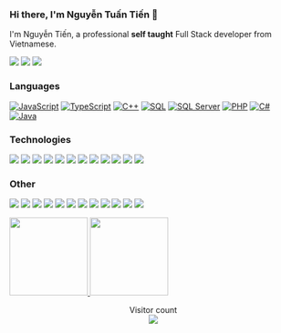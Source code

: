 ### Hi there, I'm Nguyễn Tuấn Tiến 👋

I'm Nguyễn Tiến, a professional **self taught** Full Stack developer from Vietnamese.

[![](https://img.shields.io/badge/-Discord-FFF?&logo=Discord)](https://discord.gg/f6SrSaREBr)
[![](https://img.shields.io/badge/-Telegram-FFF?&logo=Telegram)](https://t.me/tiens8z)
[![](https://img.shields.io/badge/-LinkedIn-blue?style=flat&logo=LinkedIn&logoColor=white)](https://www.linkedin.com/in/nguyentuantien413/)

### Languages

[![JavaScript](https://img.shields.io/badge/JavaScript-F7DF1E?style=for-the-badge&logo=javascript&logoColor=black)](https://developer.mozilla.org/en-US/docs/Web/JavaScript)
[![TypeScript](https://img.shields.io/badge/TypeScript-3178C6?style=for-the-badge&logo=typescript&logoColor=white)](https://www.typescriptlang.org/)
[![C++](https://img.shields.io/badge/C++-00599C?style=for-the-badge&logo=cplusplus&logoColor=white)](https://cplusplus.com/)
[![SQL](https://img.shields.io/badge/SQL-4479A1?style=for-the-badge&logo=mysql&logoColor=white)](https://dev.mysql.com/doc/)
[![SQL Server](https://img.shields.io/badge/SQL_Server-CC2927?style=for-the-badge&logo=microsoftsqlserver&logoColor=white)](https://learn.microsoft.com/en-us/sql/sql-server/)
[![PHP](https://img.shields.io/badge/PHP-777BB4?style=for-the-badge&logo=php&logoColor=white)](https://www.php.net/)
[![C#](https://img.shields.io/badge/C%23-239120?style=for-the-badge&logo=csharp&logoColor=white)](https://learn.microsoft.com/en-us/dotnet/csharp/)
[![Java](https://img.shields.io/badge/Java-007396?style=for-the-badge&logo=java&logoColor=white)](https://docs.oracle.com/en/java/)


### Technologies

[![](https://img.shields.io/badge/-jQuery-000?&logo=jQuery&logoColor=0769AD)](http://fstack.io.vn/)
[![](https://img.shields.io/badge/-Node.js-000?&logo=node.js)](http://fstack.io.vn/)
[![](https://img.shields.io/badge/-Express-000?&logo=express)](http://fstack.io.vn/)
[![](https://img.shields.io/badge/-Vue-000?&logo=Vue.js)](http://fstack.io.vn/)
[![](https://img.shields.io/badge/-React-000?&logo=React)](http://fstack.io.vn/)
[![](https://img.shields.io/badge/-Angular-000?&logo=Angular&logoColor=DD0031)](http://fstack.io.vn/)
[![](https://img.shields.io/badge/-SQLite-000?&logo=Sqlite)](http://fstack.io.vn/)
[![](https://img.shields.io/badge/-Sequelize-000?&logo=Sequelize)](http://fstack.io.vn/)
[![](https://img.shields.io/badge/-Nuxt.js-000?&logo=Nuxt.js)](http://fstack.io.vn/)
[![](https://img.shields.io/badge/-Next.js-000?&logo=Next.js)](http://fstack.io.vn/)
[![](https://img.shields.io/badge/-Flask-000?&logo=Flask)](http://fstack.io.vn/)
[![](https://img.shields.io/badge/-Django-000?&logo=Django&logoColor=092E20)](http://fstack.io.vn/)

### Other

[![](https://img.shields.io/badge/-HTML-000?&logo=html5)](http://fstack.io.vn/)
[![](https://img.shields.io/badge/-CSS-000?&logo=css3&logoColor=1572B6)](http://fstack.io.vn/)
[![](https://img.shields.io/badge/-Bootstrap-000?&logo=Bootstrap)](http://fstack.io.vn/)
[![](https://img.shields.io/badge/-Tailwind-000?&logo=tailwind-css)](http://fstack.io.vn/)
[![](https://img.shields.io/badge/-Sass-000?&logo=sass&logoColor=CC6699)](http://fstack.io.vn/)
[![](https://img.shields.io/badge/-Git-000?&logo=Git)](http://fstack.io.vn/)
[![](https://img.shields.io/badge/-Docker-000?&logo=Docker)](http://fstack.io.vn/)
[![](https://img.shields.io/badge/-Heroku-000?&logo=heroku&logoColor=430098)](http://fstack.io.vn/)
[![](https://img.shields.io/badge/-Netlify-000?&logo=Netlify)](http://fstack.io.vn/)
[![](https://img.shields.io/badge/-Vercel-000?&logo=Vercel)](http://fstack.io.vn/)
[![](https://img.shields.io/badge/-AWS-000?&logo=Amazon-AWS&logoColor=F90)](http://fstack.io.vn/)
[![](https://img.shields.io/badge/Azure-000?&logo=microsoft-azure&logoColor=008AD7)](http://fstack.io.vn/)

<!-- <a href="http://fstack.io.vn/">
  <img height="137px" src="https://github-readme-stats.vercel.app/api?username=devtruongson&hide_title=true&hide_border=true&show_icons=true&include_all_commits=true&count_private=true&line_height=21&text_color=000&icon_color=000&bg_color=0,ea6161,ffc64d,fffc4d,52fa5a&theme=graywhite"/>
</a> -->
<a href="http://fstack.io.vn/">
  <img height="137px" src="https://github-readme-stats.vercel.app/api?username=devtruongson&hide_title=true&hide_border=true&show_icons=true&include_all_commits=true&count_private=true&line_height=21&text_color=000&icon_color=000&bg_color=0,ea6161,ffc64d,fffc4d,52fa5a&theme=graywhite" />
</a>
<a href="http://fstack.io.vn/">
  <img height="137px" src="https://github-readme-stats.vercel.app/api/top-langs/?username=devtruongson&hide=html&hide_title=true&hide_border=true&layout=compact&langs_count=6&text_color=000&icon_color=fff&bg_color=0,52fa5a,4dfcff,c64dff&theme=graywhite" />
</a>

<p align="center"> 
  Visitor count<br>
  <a href="http://fstack.io.vn/">
    <img src="https://profile-counter.glitch.me/devtruongson/count.svg" />
  </a>
</p>
